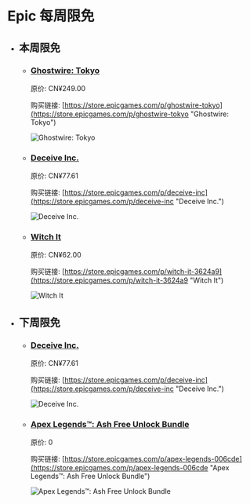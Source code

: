 # Epic 每周限免

- ## 本周限免


  - ### [Ghostwire: Tokyo](https://store.epicgames.com/p/ghostwire-tokyo "Ghostwire: Tokyo")

    原价: CN¥249.00

    购买链接: [https://store.epicgames.com/p/ghostwire-tokyo](https://store.epicgames.com/p/ghostwire-tokyo "Ghostwire: Tokyo")

    ![Ghostwire: Tokyo](https://cdn1.epicgames.com/offer/a93cd6111251461c953776a0c4ea4d80/EGS_GhostwireTokyoWide_2560x1440-4bc1a83c819408d33e29e61f1a9d66e4)


  - ### [Deceive Inc.](https://store.epicgames.com/p/deceive-inc "Deceive Inc.")

    原价: CN¥77.61

    购买链接: [https://store.epicgames.com/p/deceive-inc](https://store.epicgames.com/p/deceive-inc "Deceive Inc.")

    ![Deceive Inc.](https://cdn1.epicgames.com/offer/eca9a86adffa4605b8250d383fc01098/EGS_DeceiveInc_SweetBanditsStudios_S1_2560x1440-3a1e885fd642564a44875bf005d8ffb3)


  - ### [Witch It](https://store.epicgames.com/p/witch-it-3624a9 "Witch It")

    原价: CN¥62.00

    购买链接: [https://store.epicgames.com/p/witch-it-3624a9](https://store.epicgames.com/p/witch-it-3624a9 "Witch It")

    ![Witch It](https://cdn1.epicgames.com/spt-assets/03887d7e03fd460eb1c3074d1de865dd/witch-it-ia44y.jpg)


- ## 下周限免


  - ### [Deceive Inc.](https://store.epicgames.com/p/deceive-inc "Deceive Inc.")

    原价: CN¥77.61

    购买链接: [https://store.epicgames.com/p/deceive-inc](https://store.epicgames.com/p/deceive-inc "Deceive Inc.")

    ![Deceive Inc.](https://cdn1.epicgames.com/offer/eca9a86adffa4605b8250d383fc01098/EGS_DeceiveInc_SweetBanditsStudios_S1_2560x1440-3a1e885fd642564a44875bf005d8ffb3)


  - ### [Apex Legends™: Ash Free Unlock Bundle](https://store.epicgames.com/p/apex-legends-006cde "Apex Legends™: Ash Free Unlock Bundle")

    原价: 0

    购买链接: [https://store.epicgames.com/p/apex-legends-006cde](https://store.epicgames.com/p/apex-legends-006cde "Apex Legends™: Ash Free Unlock Bundle")

    ![Apex Legends™: Ash Free Unlock Bundle](https://cdn1.epicgames.com/spt-assets/5dcd88f4e2094a698ebffa43438edc33/apex-legends-1szf2.jpg)

